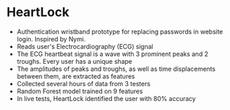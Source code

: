 HeartLock
=========

- Authentication wristband prototype for replacing passwords in website login. Inspired by Nymi.
- Reads user's Electrocardiography (ECG) signal
- The ECG heartbeat signal is a wave with 3 prominent peaks and 2 troughs. Every user has a unique shape
- The amplitudes of peaks and troughs, as well as time displacements between them, are extracted as features
- Collected several hours of data from 3 testers
- Random Forest model trained on 9 features
- In live tests, HeartLock identified the user with 80% accuracy
